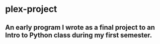 # plex-project
## An early program I wrote as a final project to an Intro to Python class during my first semester. 

